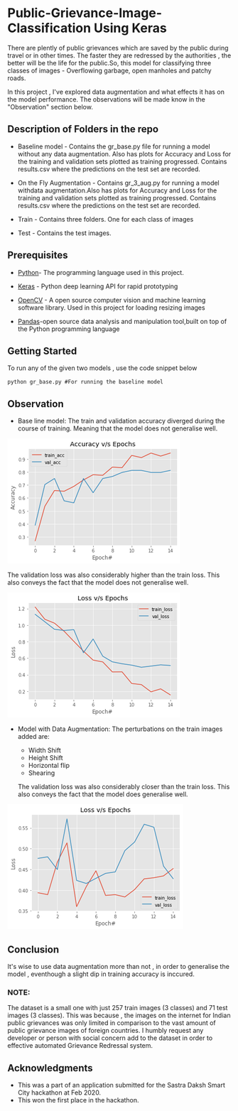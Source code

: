# Public-Grievance-Image-Classification Using Keras

 There are plently of public grievances which are saved by the public during travel or in other times. The faster they are redressed by
 the authorities , the better will be the life for the public.So, this model for classifying three classes of images - Overflowing garbage,
 open manholes and patchy roads.
 
 In this project , I've explored data augmentation and what effects it has on the model performance. The observations will be made know
 in the "Observation" section below.

## Description of Folders in the repo
* Baseline model - Contains the gr_base.py file for running a model without any data augmentation. Also has plots for Accuracy and Loss for
the training and validation sets plotted as training progressed. Contains results.csv where the predictions on the test set are recorded.

* On the Fly Augmentation - Contains gr_3_aug.py for running a model withdata augmentation.Also has plots for Accuracy and Loss for
the training and validation sets plotted as training progressed. Contains results.csv where the predictions on the test set are recorded.

* Train - Contains three folders. One for each class of images

* Test - Contains the test images.

## Prerequisites

* [Python](https://www.python.org/)- The programming language used in this project.

* [Keras](https://keras.io/) - Python deep learning API for rapid prototyping

* [OpenCV](https://opencv.org/) - A open source computer vision and machine learning software library. Used in this project for loading 
resizing images

* [Pandas](https://pandas.pydata.org/)-open source data analysis and manipulation tool,built on top of the Python programming language

## Getting Started 
  
  To run any of the given two models , use the code snippet below
```
python gr_base.py #For running the baseline model
```
## Observation 
 * Base line model:
      The train and validation accuracy diverged during the course of training. Meaning that the model does not generalise well.
      
<img src="Baseline%20model/Acc%20plot.png">

   The validation loss was also considerably higher than the train loss. This also conveys the fact that the model does not generalise well.

<img src="Baseline%20model/loss%20plot.png">

 * Model with Data Augmentation:
   The perturbations on the train images added are:
    
    * Width Shift
    * Height Shift
    * Horizontal flip
    * Shearing
    
   The validation loss was also considerably closer than the train loss. This also conveys the fact that the model does generalise well.

<img src="On%20the%20Fly%20Augmentation/loss%20plot.png">

## Conclusion

 It's wise to use data augmentation more than not , in order to generalise the model , eventhough a slight dip in training accuracy is 
 inccured.
 
### NOTE:

  The dataset is a small one with just 257 train images (3 classes) and 71 test images (3 classes). This was because , the images on the 
  internet for Indian public grievances was only limited in comparison to the vast amount of public grievance images of foreign countries.
  I humbly request any developer or person with social concern add to the dataset in order to effective automated Grievance Redressal 
  system.
      
## Acknowledgments

* This was a part of an application submitted for the Sastra Daksh Smart City hackathon at Feb 2020.
* This won the first place in the hackathon.
